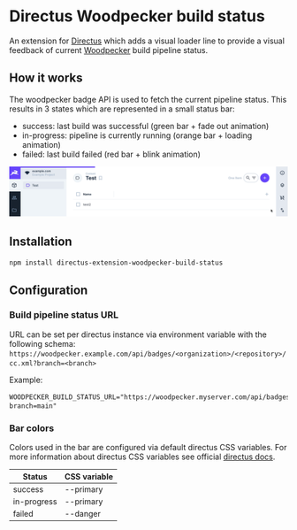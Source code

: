 # Directus Woodpecker build status
An extension for [Directus](https://github.com/directus/directus) which adds a visual loader line to provide a visual feedback of current [Woodpecker](https://github.com/woodpecker-ci/woodpecker) build pipeline status.

## How it works
The woodpecker badge API is used to fetch the current pipeline status.
This results in 3 states which are represented in a small status bar:
* success: last build was successful (green bar + fade out animation)
* in-progress: pipeline is currently running (orange bar + loading animation)
* failed: last build failed (red bar + blink animation)

![Loading bar demo](doc/demo.gif)

## Installation
```shell
npm install directus-extension-woodpecker-build-status
```
## Configuration

### Build pipeline status URL
URL can be set per directus instance via environment variable with the following schema:    
``https://woodpecker.example.com/api/badges/<organization>/<repository>/cc.xml?branch=<branch>``  

Example:
```shell
WOODPECKER_BUILD_STATUS_URL="https://woodpecker.myserver.com/api/badges/myorg/myrepo/cc.xml?branch=main"
```

### Bar colors
Colors used in the bar are configured via default directus CSS variables.
For more information about directus CSS variables see official [directus docs](https://docs.directus.io/extensions/themes.html#project-styling).

| Status      | CSS variable |
|-------------|--------------|
| success     | --primary    |
| in-progress | --primary    |
| failed      | --danger     |
